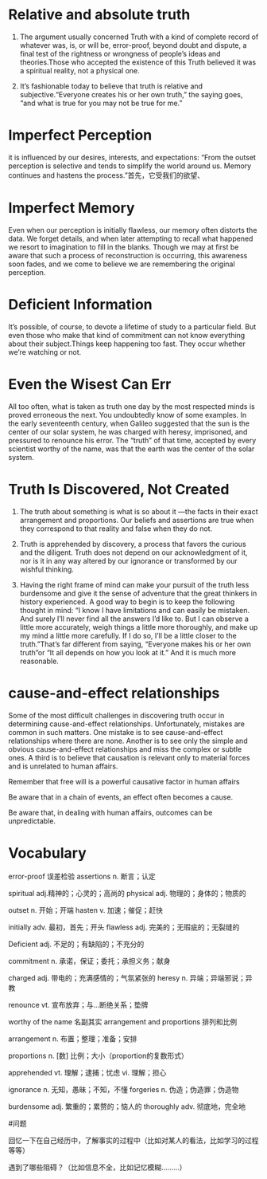 

# Relative and absolute truth

1. The argument usually concerned Truth with a kind of complete record of whatever was, is, or will be, error-proof, beyond doubt and dispute, a final test of the rightness or wrongness of people’s ideas and theories.Those who accepted the existence of this Truth believed it was a spiritual reality, not a physical one. 

2. It’s fashionable today to believe that truth is relative and subjective.“Everyone creates his or her own truth,” the saying goes, “and what is true for you may not be true for me.” 

# Imperfect Perception

it is influenced by our desires, interests, and expectations: “From the outset perception is selective and tends to simplify the world around us. Memory continues and hastens the process.”首先，它受我们的欲望、

# Imperfect Memory

Even when our perception is initially flawless, our memory often distorts the data. We forget details, and when later attempting to recall what happened we resort to imagination to fill in the blanks. Though we may at first be aware that such a process of reconstruction is occurring, this awareness soon fades, and we come to believe we are remembering the original perception. 

# Deficient Information

It’s possible, of course, to devote a lifetime of study to a particular field. But  even those who make that kind of commitment can not know everything about their subject.Things keep happening too fast. They occur whether we’re watching or not.

# Even the Wisest Can Err

All too often, what is taken as truth one day by the most respected minds is proved erroneous the next. You undoubtedly know of some examples. In the early seventeenth century, when Galileo suggested that the sun is the center of our solar system, he was charged with heresy, imprisoned, and pressured to renounce his error. The “truth” of that time, accepted by every scientist worthy of the name, was that the earth was the center of the solar system.

# Truth Is Discovered, Not Created

1. The truth about something is what is so about it —the facts in their exact arrangement and proportions. Our beliefs and assertions are true when they correspond to that reality and false when they do not.

2. Truth is apprehended by discovery, a process that favors the curious and the diligent. Truth does not depend on our acknowledgment of it, nor is it in any way altered by our ignorance or transformed by our wishful thinking. 

3. Having the right frame of mind can make your pursuit of the truth less burdensome and give it the sense of adventure that the great thinkers in history experienced. A good way to begin is to keep the following thought in mind: “I know I have limitations and can easily be mistaken. And surely I’ll never find all the answers I’d like to. But I can observe a little more accurately, weigh things a little more thoroughly, and make up my mind a little more carefully. If I do so, I’ll be a little closer to the truth.”That’s far different from saying, “Everyone makes his or her own truth”or “It all depends on how you look at it.” And it is much more reasonable.

# cause-and-effect relationships

Some of the most difficult challenges in discovering truth occur in determining cause-and-effect relationships. Unfortunately, mistakes are common in such matters. One mistake is to see cause-and-effect relationships where there are none. Another is to see only the simple and obvious cause-and-effect relationships and miss the complex or subtle ones. A third is to believe that causation is relevant only to material forces and is unrelated to human affairs. 

Remember that free will is a powerful causative factor in human affairs

Be aware that in a chain of events, an effect often becomes a cause.

Be aware that, in dealing with human affairs, outcomes can be unpredictable.

# Vocabulary

error-proof   误差检验  assertions   n. 断言；认定

spiritual   adj.精神的；心灵的；高尚的   physical     adj. 物理的；身体的；物质的

outset       n. 开始；开端   hasten     v. 加速；催促；赶快

initially   adv. 最初，首先；开头  flawless   adj. 完美的；无瑕疵的；无裂缝的

Deficient   adj. 不足的；有缺陷的；不充分的

commitment     n. 承诺，保证；委托；承担义务；献身

charged   adj. 带电的；充满感情的；气氛紧张的  heresy   n. 异端；异端邪说；异教

renounce vt. 宣布放弃；与…断绝关系；垫牌

 worthy of the name   名副其实    arrangement and proportions   排列和比例

arrangement    n. 布置；整理；准备；安排

proportions    n. [数] 比例；大小（proportion的复数形式）

apprehended    vt. 理解；逮捕；忧虑  vi. 理解；担心

ignorance   n. 无知，愚昧；不知，不懂  forgeries   n. 伪造；伪造罪；伪造物

burdensome   adj. 繁重的；累赘的；恼人的  thoroughly   adv. 彻底地，完全地

#问题

回忆一下在自己经历中，了解事实的过程中（比如对某人的看法，比如学习的过程等等）

遇到了哪些阻碍？（比如信息不全，比如记忆模糊………）